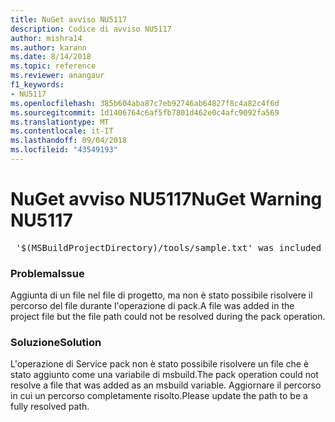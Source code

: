 ```yaml
---
title: NuGet avviso NU5117
description: Codice di avviso NU5117
author: mishra14
ms.author: karann
ms.date: 8/14/2018
ms.topic: reference
ms.reviewer: anangaur
f1_keywords:
- NU5117
ms.openlocfilehash: 385b604aba87c7eb92746ab64827f8c4a82c4f6d
ms.sourcegitcommit: 1d1406764c6af5fb7801d462e0c4afc9092fa569
ms.translationtype: MT
ms.contentlocale: it-IT
ms.lasthandoff: 09/04/2018
ms.locfileid: "43549193"
---
```

# <a name="nuget-warning-nu5117"></a><span data-ttu-id="af369-103">NuGet avviso NU5117</span><span class="sxs-lookup"><span data-stu-id="af369-103">NuGet Warning NU5117</span></span>
<pre> '$(MSBuildProjectDirectory)/tools/sample.txt' was included in the project but the path could not be resolved. Skipping...</pre>

### <a name="issue"></a><span data-ttu-id="af369-104">Problema</span><span class="sxs-lookup"><span data-stu-id="af369-104">Issue</span></span>

<span data-ttu-id="af369-105">Aggiunta di un file nel file di progetto, ma non è stato possibile risolvere il percorso del file durante l'operazione di pack.</span><span class="sxs-lookup"><span data-stu-id="af369-105">A file was added in the project file but the file path could not be resolved during the pack operation.</span></span>


### <a name="solution"></a><span data-ttu-id="af369-106">Soluzione</span><span class="sxs-lookup"><span data-stu-id="af369-106">Solution</span></span>

<span data-ttu-id="af369-107">L'operazione di Service pack non è stato possibile risolvere un file che è stato aggiunto come una variabile di msbuild.</span><span class="sxs-lookup"><span data-stu-id="af369-107">The pack operation could not resolve a file that was added as an msbuild variable.</span></span> <span data-ttu-id="af369-108">Aggiornare il percorso in cui un percorso completamente risolto.</span><span class="sxs-lookup"><span data-stu-id="af369-108">Please update the path to be a fully resolved path.</span></span>

